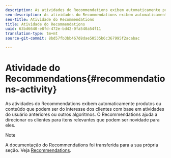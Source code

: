 ```yaml
---
description: As atividades do Recommendations exibem automaticamente produtos ou conteúdo que podem ser do interesse dos clientes com base em atividades do usuário anteriores ou outros algoritmos. O Recommendations ajuda a direcionar os clientes para itens relevantes que podem ser novidade para eles.
seo-description: As atividades do Recommendations exibem automaticamente produtos ou conteúdo que podem ser do interesse dos clientes com base em atividades do usuário anteriores ou outros algoritmos. O Recommendations ajuda a direcionar os clientes para itens relevantes que podem ser novidade para eles.
seo-title: Atividade do Recommendations
title: Atividade do Recommendations
uuid: 63bd6640-e8fd-472e-bd42-0fa540a54f11
translation-type: tm+mt
source-git-commit: 8bd57fb3bb467d8dae50535b6c367995f2acabac

---
```



# Atividade do Recommendations{#recommendations-activity}

As atividades do Recommendations exibem automaticamente produtos ou conteúdo que podem ser do interesse dos clientes com base em atividades do usuário anteriores ou outros algoritmos. O Recommendations ajuda a direcionar os clientes para itens relevantes que podem ser novidade para eles.

>[!NOTE]
>
>A documentação do Recommendations foi transferida para a sua própria seção. Veja [Recommendations](../c-recommendations/recommendations.md#concept_7556C8A4543942F2A77B13A29339C0C0).

